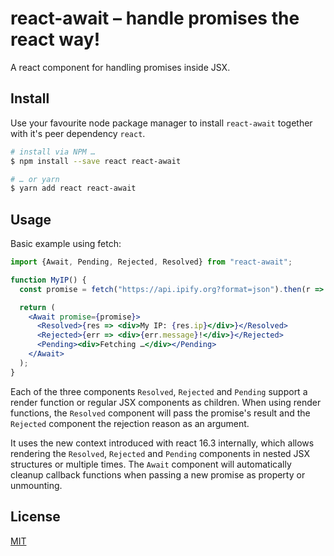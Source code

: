 # react-await – handle promises the react way!

A react component for handling promises inside JSX.

## Install

Use your favourite node package manager to install `react-await` together with
it's peer dependency `react`.

```bash
# install via NPM …
$ npm install --save react react-await

# … or yarn
$ yarn add react react-await
```


## Usage

Basic example using fetch:

```jsx
import {Await, Pending, Rejected, Resolved} from "react-await";

function MyIP() {
  const promise = fetch("https://api.ipify.org?format=json").then(r => r.json());

  return (
    <Await promise={promise}>
      <Resolved>{res => <div>My IP: {res.ip}</div>}</Resolved>
      <Rejected>{err => <div>{err.message}!</div>}</Rejected>
      <Pending><div>Fetching …</div></Pending>
    </Await>
  );
}
```

Each of the three components `Resolved`, `Rejected` and `Pending` support a
render function or regular JSX components as children. When using render
functions, the `Resolved` component will pass the promise's result and the
`Rejected` component the rejection reason as an argument.

It uses the new context introduced with react 16.3 internally, which allows
rendering the `Resolved`, `Rejected` and `Pending` components in nested JSX
structures or multiple times. The `Await` component will automatically cleanup
callback functions when passing a new promise as property or unmounting.

## License
[MIT](https://github.com/lunsdorf/react-await/blob/master/LICENSE.md)
